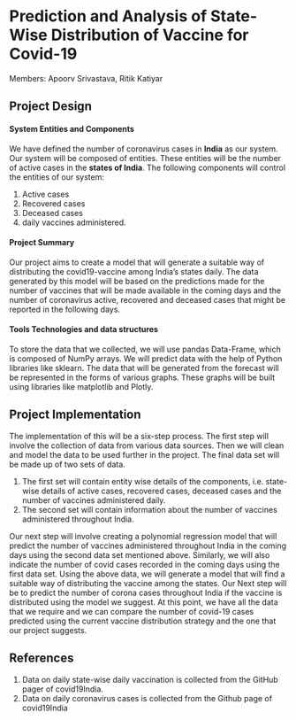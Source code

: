 # Prediction and Analysis of State-Wise Distribution of Vaccine for Covid-19

Members: Apoorv Srivastava, Ritik Katiyar

## Project Design
<p>  </p>


#### System Entities and Components

We have defined the number of coronavirus cases in **India** as our system. Our system
will be composed of entities. These entities will be the number of active cases in the **states of
India**. The following components will control the entities of our system:

1. Active cases
2. Recovered cases
3. Deceased cases
4. daily vaccines administered.

#### Project Summary

Our project aims to create a model that will generate a suitable way of distributing the
covid19-vaccine among India’s states daily. The data generated by this model will be based
on the predictions made for the number of vaccines that will be made available in the coming
days and the number of coronavirus active, recovered and deceased cases that might be
reported in the following days.

#### Tools Technologies and data structures

To store the data that we collected, we will use pandas Data-Frame, which is
composed of NumPy arrays. We will predict data with the help of Python libraries like
sklearn. The data that will be generated from the forecast will be represented in the forms of
various graphs. These graphs will be built using libraries like matplotlib and Plotly.

## Project Implementation


The implementation of this will be a six-step process. The first step will involve the
collection of data from various data sources. Then we will clean and model the data to be
used further in the project. The final data set will be made up of two sets of data.

1. The first set will contain entity wise details of the components, i.e. state-wise details
    of active cases, recovered cases, deceased cases and the number of vaccines
    administered daily.
2. The second set will contain information about the number of vaccines administered
    throughout India.

Our next step will involve creating a polynomial regression model that will predict the
number of vaccines administered throughout India in the coming days using the second
data set mentioned above. Similarly, we will also indicate the number of covid cases recorded
in the coming days using the first data set.
Using the above data, we will generate a model that will find a suitable way of distributing
the vaccine among the states.
Our Next step will be to predict the number of corona cases throughout India if the vaccine is
distributed using the model we suggest. At this point, we have all the data that we require and
we can compare the number of covid-19 cases predicted using the current vaccine
distribution strategy and the one that our project suggests.

## References

1. Data on daily state-wise daily vaccination is collected from the GitHub pager of
    covid19India.
2. Data on daily coronavirus cases is collected from the Github page of covid19India


